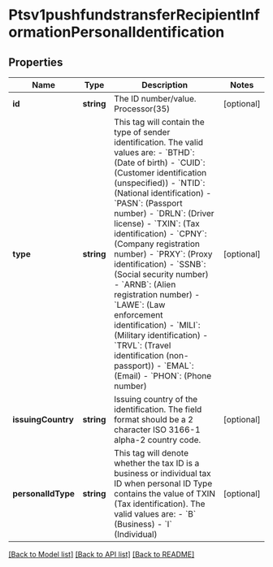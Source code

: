 # Ptsv1pushfundstransferRecipientInformationPersonalIdentification

## Properties
Name | Type | Description | Notes
------------ | ------------- | ------------- | -------------
**id** | **string** | The ID number/value. Processor(35) | [optional] 
**type** | **string** | This tag will contain the type of sender identification. The valid values are: - &#x60;BTHD&#x60;: (Date of birth) - &#x60;CUID&#x60;: (Customer identification (unspecified)) - &#x60;NTID&#x60;: (National identification) - &#x60;PASN&#x60;: (Passport number) - &#x60;DRLN&#x60;: (Driver license) - &#x60;TXIN&#x60;: (Tax identification) - &#x60;CPNY&#x60;: (Company registration number) - &#x60;PRXY&#x60;: (Proxy identification) - &#x60;SSNB&#x60;: (Social security number) - &#x60;ARNB&#x60;: (Alien registration number) - &#x60;LAWE&#x60;: (Law enforcement identification) - &#x60;MILI&#x60;: (Military identification) - &#x60;TRVL&#x60;: (Travel identification (non-passport)) - &#x60;EMAL&#x60;: (Email) - &#x60;PHON&#x60;: (Phone number) | [optional] 
**issuingCountry** | **string** | Issuing country of the identification. The field format should be a 2 character ISO 3166-1 alpha-2 country code. | [optional] 
**personalIdType** | **string** | This tag will denote whether the tax ID is a business or individual tax ID when personal ID Type contains the value of TXIN (Tax identification).  The valid values are:  - &#x60;B&#x60; (Business) - &#x60;I&#x60; (Individual) | [optional] 

[[Back to Model list]](../README.md#documentation-for-models) [[Back to API list]](../README.md#documentation-for-api-endpoints) [[Back to README]](../README.md)


